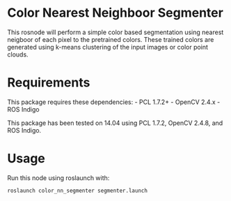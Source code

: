 # Color Nearest Neighboor Segmenter

This rosnode will perform a simple color based segmentation using nearest neigboor of each pixel to the pretrained colors. These trained colors are generated using k-means clustering of the input images or color point clouds.

# Requirements
This package requires these dependencies:
	- PCL 1.7.2+
	- OpenCV 2.4.x
	- ROS Indigo

This package has been tested on 14.04 using PCL 1.7.2, OpenCV 2.4.8, and ROS Indigo.

# Usage
Run this node using roslaunch with:
```
roslaunch color_nn_segmenter segmenter.launch
```